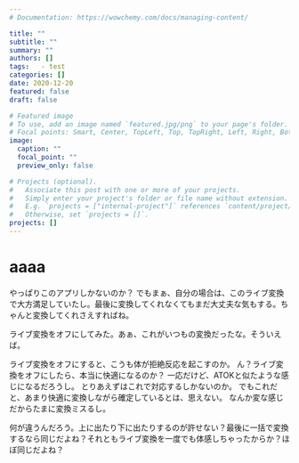 ```yaml
---
# Documentation: https://wowchemy.com/docs/managing-content/

title: ""
subtitle: ""
summary: ""
authors: []
tags:   - test
categories: []
date: 2020-12-20
featured: false
draft: false

# Featured image
# To use, add an image named `featured.jpg/png` to your page's folder.
# Focal points: Smart, Center, TopLeft, Top, TopRight, Left, Right, BottomLeft, Bottom, BottomRight.
image:
  caption: ""
  focal_point: ""
  preview_only: false

# Projects (optional).
#   Associate this post with one or more of your projects.
#   Simply enter your project's folder or file name without extension.
#   E.g. `projects = ["internal-project"]` references `content/project/deep-learning/index.md`.
#   Otherwise, set `projects = []`.
projects: []
---
```


# aaaa


やっぱりこのアプリしかないのか？
でもまぁ、自分の場合は、このライブ変換で大方満足していたし。最後に変換してくれなくてもまだ大丈夫な気もする。ちゃんと変換してくれさえすればね。

ライブ変換をオフにしてみた。あぁ、これがいつもの変換だったな。そういえば。

ライブ変換をオフにすると、こうも体が拒絶反応を起こすのか。
ん？ライブ変換をオフにしたら、本当に快適になるのか？
一応だけど、ATOKと似たような感じになるだろうし。
とりあえずはこれで対応するしかないのか。
でもこれだと、あまり快適に変換しながら確定しているとは、思えない。
なんか変な感じだからたまに変換ミスるし。

何が違うんだろう。上に出たり下に出たりするのが許せない？最後に一括で変換するなら同じだよね？それともライブ変換を一度でも体感しちゃったからか？ほぼ同じだよね？















